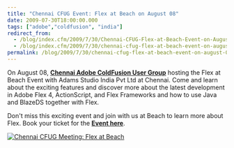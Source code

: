 ```yaml
---
title: "Chennai CFUG Event: Flex at Beach on August 08"
date: 2009-07-30T18:00:00.000
tags: ["adobe","coldfusion", "india"]
redirect_from: 
  - /blog/index.cfm/2009/7/30/Chennai-CFUG-Flex-at-Beach-Event-on-August-08/
  - /blog/index.cfm/2009/7/30/chennai-cfug-flex-at-beach-event-on-august-08/
permalink: /blog/2009/7/30/chennai-cfug-flex-at-beach-event-on-august-08/
---
```


On August 08,  [**Chennai Adobe ColdFusion User Group**](http://tinyurl.com/chennaicfug)  hosting the Flex at Beach Event with Adams Studio India Pvt Ltd at Chennai. Come and learn about the exciting features and discover more about the latest development in Adobe Flex 4, ActionScript, and Flex Frameworks and how to use Java and BlazeDS together with Flex.

Don't miss this exciting event and join with us at Beach to learn more about Flex. Book your ticket for the  [**Event here**](http://tinyurl.com/flexatbeach2009).

[![Chennai CFUG Meeting: Flex at Beach](/assets/images/blog/FlexAtBeach.jpg "Chennai CFUG Meeting: Flex at Beach")](http://tinyurl.com/flexatbeach2009)